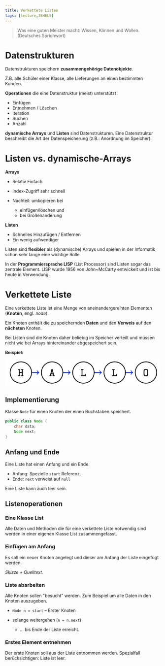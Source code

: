```yaml
---
title: Verkettete Listen
tags: [lecture,3BHELS]
---
```


>  Was eine guten Meister macht: Wissen, Können und Wollen. (Deutsches Sprichwort)


# Datenstrukturen
Datenstrukturen speichern **zusammengehörige Datenobjekte**.

Z.B. alle Schüler einer Klasse, alle Lieferungen an einen bestimmten Kunden.

**Operationen** die eine Datenstruktur (meist) unterstützt :

- Einfügen
- Entnehmen / Löschen
- Iteration
- Suchen
- Anzahl

**dynamische Arrays** und **Listen** sind Datenstrukturen. Eine Datenstruktur beschreibt die Art der Datenspeicherung (z.B.: Anordnung im Speicher).



# Listen vs. dynamische-Arrays

**Arrays**


- Relativ Einfach
- Index-Zugriff sehr schnell
- Nachteil: umkopieren bei

  - einfügen/löschen und 
  - bei Größenänderung



**Listen**


- Schnelles Hinzufügen / Entfernen
- Ein wenig aufwendiger 

Listen sind **flexibler** als (dynamische) Arrays und spielen in der Informatik schon sehr lange eine wichtige Rolle. 


In der **Programmiersprache LISP** (List Processor) sind Listen sogar das zentrale Element. LISP wurde 1956 von John~McCarty entwickelt und ist bis heute in Verwendung.




# Verkettete Liste

Eine verkettete Liste ist eine Menge von aneinandergereihten Elementen (**Knoten**, engl. *node*). 

Ein Knoten enthält die zu speichernden **Daten** und den **Verweis** auf den **nächsten** Knoten.

Bei Listen sind die Knoten daher beliebig im Speicher verteilt und müssen nicht wie bei Arrays hintereinander abgespeichert sein.

**Beispiel:**

![image-20210118141910929](fig/image-20210118141910929.png)




## Implementierung

Klasse `Node` für einen Knoten der einen Buchstaben speichert.

```java
public class Node {
    char data;
    Node next;
}
```

## Anfang und Ende
Eine Liste hat einen Anfang und ein Ende.

- Anfang: Spezielle `start` Referenz.
- Ende: `next` verweist auf `null`

Eine Liste kann auch leer sein.




## Listenoperationen

### Eine Klasse List

Alle Daten und Methoden die für eine verkettete Liste notwendig sind werden in einer eigenen Klasse List zusammengefasst.


### Einfügen am Anfang

Es soll ein neuer Knoten angelegt und dieser am Anfang der Liste eingefügt werden.

*Skizze + Quelltext.*


### Liste abarbeiten

Alle Knoten sollen "besucht" werden. Zum Beispiel um alle Daten in den Knoten auszugeben.


- `Node n = start` – Erster Knoten
- solange weitergehen (`n = n.next`) 
	
	- ... bis Ende der Liste erreicht.
	
	

### Erstes Element entnehmen

Der erste Knoten soll aus der Liste entnommen werden. Spezialfall berücksichtigen: Liste ist leer.







